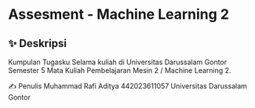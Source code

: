 # Assesment - Machine Learning 2

## ✨ Deskripsi
Kumpulan Tugasku Selama kuliah di Universitas Darussalam Gontor Semester 5 Mata Kuliah Pembelajaran Mesin 2 / Machine Learning 2.

✍️ Penulis
Muhammad Rafi Aditya
442023611057
Universitas Darussalam Gontor
